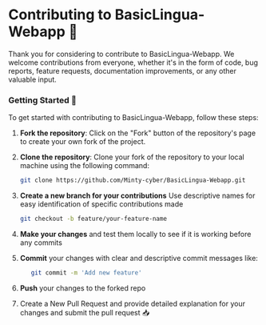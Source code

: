 # Contributing to BasicLingua-Webapp 🤝

Thank you for considering to contribute to BasicLingua-Webapp. We welcome contributions from everyone, whether it's in the form of code, bug reports, feature requests, documentation improvements, or any other valuable input.

### Getting Started :rocket:
To get started with contributing to BasicLingua-Webapp, follow these steps:

1. **Fork the repository**: Click on the "Fork" button of the repository's page to create your own fork of the project. 

2. **Clone the repository**: Clone your fork of the repository to your local machine using the following command:
   ```bash
   git clone https://github.com/Minty-cyber/BasicLingua-Webapp.git
   
3. **Create a new branch for your contributions** Use descriptive names for easy identification of specific contributions made
   ```bash
   git checkout -b feature/your-feature-name
   
4. **Make your changes** and test them locally to see if it is working before any commits

5. **Commit** your changes with clear and descriptive commit messages like:
   ```sh
      git commit -m 'Add new feature'
   ```
6. **Push** your changes to the forked repo 

7. Create a New Pull Request and provide detailed explanation for your changes and submit the pull request 📥
